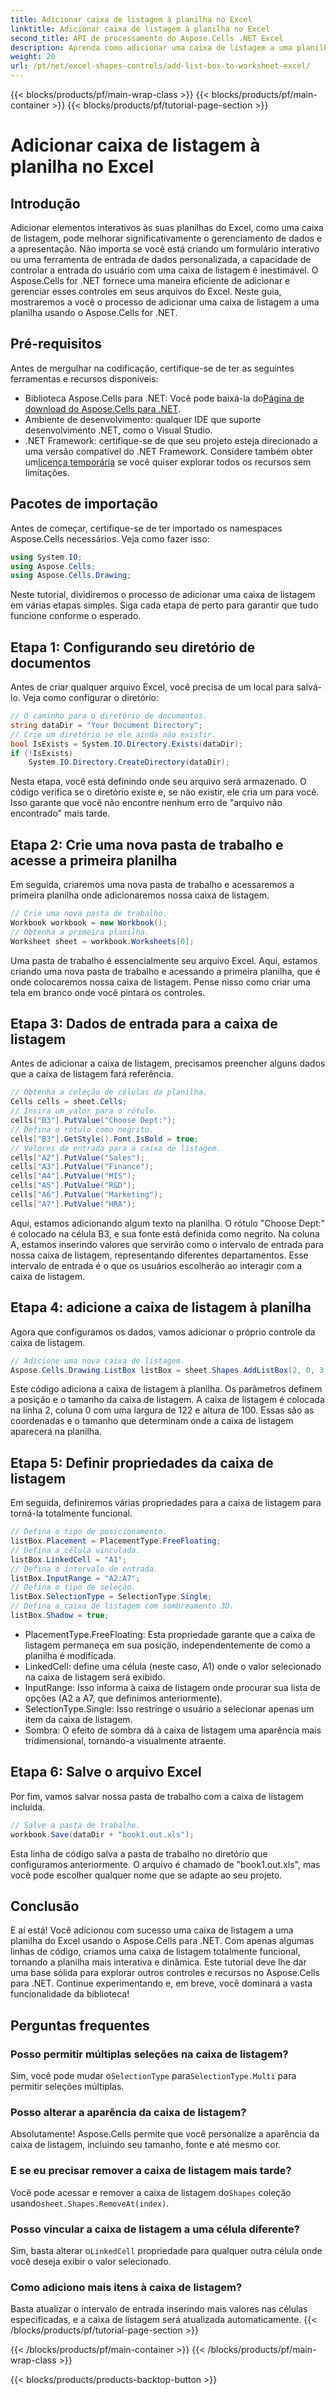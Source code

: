 ```yaml
---
title: Adicionar caixa de listagem à planilha no Excel
linktitle: Adicionar caixa de listagem à planilha no Excel
second_title: API de processamento do Aspose.Cells .NET Excel
description: Aprenda como adicionar uma caixa de listagem a uma planilha do Excel usando Aspose.Cells para .NET. Siga nosso guia fácil, passo a passo, e torne suas planilhas do Excel interativas.
weight: 20
url: /pt/net/excel-shapes-controls/add-list-box-to-worksheet-excel/
---
```


{{< blocks/products/pf/main-wrap-class >}}
{{< blocks/products/pf/main-container >}}
{{< blocks/products/pf/tutorial-page-section >}}

# Adicionar caixa de listagem à planilha no Excel

## Introdução
Adicionar elementos interativos às suas planilhas do Excel, como uma caixa de listagem, pode melhorar significativamente o gerenciamento de dados e a apresentação. Não importa se você está criando um formulário interativo ou uma ferramenta de entrada de dados personalizada, a capacidade de controlar a entrada do usuário com uma caixa de listagem é inestimável. O Aspose.Cells for .NET fornece uma maneira eficiente de adicionar e gerenciar esses controles em seus arquivos do Excel. Neste guia, mostraremos a você o processo de adicionar uma caixa de listagem a uma planilha usando o Aspose.Cells for .NET.
## Pré-requisitos
Antes de mergulhar na codificação, certifique-se de ter as seguintes ferramentas e recursos disponíveis:
-  Biblioteca Aspose.Cells para .NET: Você pode baixá-la do[Página de download do Aspose.Cells para .NET](https://releases.aspose.com/cells/net/).
- Ambiente de desenvolvimento: qualquer IDE que suporte desenvolvimento .NET, como o Visual Studio.
- .NET Framework: certifique-se de que seu projeto esteja direcionado a uma versão compatível do .NET Framework.
 Considere também obter um[licença temporária](https://purchase.aspose.com/temporary-license/) se você quiser explorar todos os recursos sem limitações.
## Pacotes de importação
Antes de começar, certifique-se de ter importado os namespaces Aspose.Cells necessários. Veja como fazer isso:
```csharp
using System.IO;
using Aspose.Cells;
using Aspose.Cells.Drawing;
```
Neste tutorial, dividiremos o processo de adicionar uma caixa de listagem em várias etapas simples. Siga cada etapa de perto para garantir que tudo funcione conforme o esperado.
## Etapa 1: Configurando seu diretório de documentos
Antes de criar qualquer arquivo Excel, você precisa de um local para salvá-lo. Veja como configurar o diretório:
```csharp
// O caminho para o diretório de documentos.
string dataDir = "Your Document Directory";
// Crie um diretório se ele ainda não existir.
bool IsExists = System.IO.Directory.Exists(dataDir);
if (!IsExists)
    System.IO.Directory.CreateDirectory(dataDir);
```
Nesta etapa, você está definindo onde seu arquivo será armazenado. O código verifica se o diretório existe e, se não existir, ele cria um para você. Isso garante que você não encontre nenhum erro de "arquivo não encontrado" mais tarde.
## Etapa 2: Crie uma nova pasta de trabalho e acesse a primeira planilha
Em seguida, criaremos uma nova pasta de trabalho e acessaremos a primeira planilha onde adicionaremos nossa caixa de listagem.
```csharp
// Crie uma nova pasta de trabalho.
Workbook workbook = new Workbook();
// Obtenha a primeira planilha.
Worksheet sheet = workbook.Worksheets[0];
```
Uma pasta de trabalho é essencialmente seu arquivo Excel. Aqui, estamos criando uma nova pasta de trabalho e acessando a primeira planilha, que é onde colocaremos nossa caixa de listagem. Pense nisso como criar uma tela em branco onde você pintará os controles.
## Etapa 3: Dados de entrada para a caixa de listagem
Antes de adicionar a caixa de listagem, precisamos preencher alguns dados que a caixa de listagem fará referência.
```csharp
// Obtenha a coleção de células da planilha.
Cells cells = sheet.Cells;
// Insira um valor para o rótulo.
cells["B3"].PutValue("Choose Dept:");
// Defina o rótulo como negrito.
cells["B3"].GetStyle().Font.IsBold = true;
// Valores de entrada para a caixa de listagem.
cells["A2"].PutValue("Sales");
cells["A3"].PutValue("Finance");
cells["A4"].PutValue("MIS");
cells["A5"].PutValue("R&D");
cells["A6"].PutValue("Marketing");
cells["A7"].PutValue("HRA");
```
Aqui, estamos adicionando algum texto na planilha. O rótulo "Choose Dept:" é colocado na célula B3, e sua fonte está definida como negrito. Na coluna A, estamos inserindo valores que servirão como o intervalo de entrada para nossa caixa de listagem, representando diferentes departamentos. Esse intervalo de entrada é o que os usuários escolherão ao interagir com a caixa de listagem.
## Etapa 4: adicione a caixa de listagem à planilha
Agora que configuramos os dados, vamos adicionar o próprio controle da caixa de listagem.
```csharp
// Adicione uma nova caixa de listagem.
Aspose.Cells.Drawing.ListBox listBox = sheet.Shapes.AddListBox(2, 0, 3, 0, 122, 100);
```
Este código adiciona a caixa de listagem à planilha. Os parâmetros definem a posição e o tamanho da caixa de listagem. A caixa de listagem é colocada na linha 2, coluna 0 com uma largura de 122 e altura de 100. Essas são as coordenadas e o tamanho que determinam onde a caixa de listagem aparecerá na planilha.
## Etapa 5: Definir propriedades da caixa de listagem
Em seguida, definiremos várias propriedades para a caixa de listagem para torná-la totalmente funcional.
```csharp
// Defina o tipo de posicionamento.
listBox.Placement = PlacementType.FreeFloating;
// Defina a célula vinculada.
listBox.LinkedCell = "A1";
// Defina o intervalo de entrada.
listBox.InputRange = "A2:A7";
// Defina o tipo de seleção.
listBox.SelectionType = SelectionType.Single;
// Defina a caixa de listagem com sombreamento 3D.
listBox.Shadow = true;
```
- PlacementType.FreeFloating: Esta propriedade garante que a caixa de listagem permaneça em sua posição, independentemente de como a planilha é modificada.
- LinkedCell: define uma célula (neste caso, A1) onde o valor selecionado na caixa de listagem será exibido.
- InputRange: Isso informa à caixa de listagem onde procurar sua lista de opções (A2 a A7, que definimos anteriormente).
- SelectionType.Single: Isso restringe o usuário a selecionar apenas um item da caixa de listagem.
- Sombra: O efeito de sombra dá à caixa de listagem uma aparência mais tridimensional, tornando-a visualmente atraente.
## Etapa 6: Salve o arquivo Excel
Por fim, vamos salvar nossa pasta de trabalho com a caixa de listagem incluída.
```csharp
// Salve a pasta de trabalho.
workbook.Save(dataDir + "book1.out.xls");
```
Esta linha de código salva a pasta de trabalho no diretório que configuramos anteriormente. O arquivo é chamado de "book1.out.xls", mas você pode escolher qualquer nome que se adapte ao seu projeto.
## Conclusão
E aí está! Você adicionou com sucesso uma caixa de listagem a uma planilha do Excel usando o Aspose.Cells para .NET. Com apenas algumas linhas de código, criamos uma caixa de listagem totalmente funcional, tornando a planilha mais interativa e dinâmica. Este tutorial deve lhe dar uma base sólida para explorar outros controles e recursos no Aspose.Cells para .NET. Continue experimentando e, em breve, você dominará a vasta funcionalidade da biblioteca!
## Perguntas frequentes
### Posso permitir múltiplas seleções na caixa de listagem?  
 Sim, você pode mudar o`SelectionType` para`SelectionType.Multi` para permitir seleções múltiplas.
### Posso alterar a aparência da caixa de listagem?  
Absolutamente! Aspose.Cells permite que você personalize a aparência da caixa de listagem, incluindo seu tamanho, fonte e até mesmo cor.
### E se eu precisar remover a caixa de listagem mais tarde?  
 Você pode acessar e remover a caixa de listagem do`Shapes` coleção usando`sheet.Shapes.RemoveAt(index)`.
### Posso vincular a caixa de listagem a uma célula diferente?  
 Sim, basta alterar o`LinkedCell` propriedade para qualquer outra célula onde você deseja exibir o valor selecionado.
### Como adiciono mais itens à caixa de listagem?  
Basta atualizar o intervalo de entrada inserindo mais valores nas células especificadas, e a caixa de listagem será atualizada automaticamente.
{{< /blocks/products/pf/tutorial-page-section >}}

{{< /blocks/products/pf/main-container >}}
{{< /blocks/products/pf/main-wrap-class >}}

{{< blocks/products/products-backtop-button >}}
